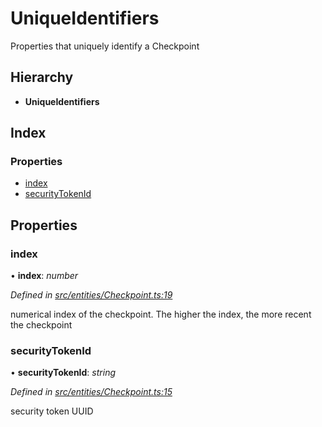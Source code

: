 # UniqueIdentifiers

Properties that uniquely identify a Checkpoint

## Hierarchy

* **UniqueIdentifiers**

## Index

### Properties

* [index](_entities_checkpoint_.uniqueidentifiers.md#index)
* [securityTokenId](_entities_checkpoint_.uniqueidentifiers.md#securitytokenid)

## Properties

### index

• **index**: _number_

_Defined in_ [_src/entities/Checkpoint.ts:19_](https://github.com/PolymathNetwork/polymath-sdk/blob/e8bbc1e/src/entities/Checkpoint.ts#L19)

numerical index of the checkpoint. The higher the index, the more recent the checkpoint

### securityTokenId

• **securityTokenId**: _string_

_Defined in_ [_src/entities/Checkpoint.ts:15_](https://github.com/PolymathNetwork/polymath-sdk/blob/e8bbc1e/src/entities/Checkpoint.ts#L15)

security token UUID

